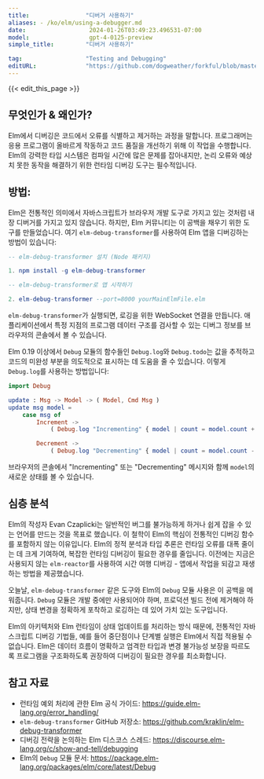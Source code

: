 ```yaml
---
title:                "디버거 사용하기"
aliases: - /ko/elm/using-a-debugger.md
date:                  2024-01-26T03:49:23.496531-07:00
model:                 gpt-4-0125-preview
simple_title:         "디버거 사용하기"

tag:                  "Testing and Debugging"
editURL:              "https://github.com/dogweather/forkful/blob/master/content/ko/elm/using-a-debugger.md"
---
```


{{< edit_this_page >}}

## 무엇인가 & 왜인가?
Elm에서 디버깅은 코드에서 오류를 식별하고 제거하는 과정을 말합니다. 프로그래머는 응용 프로그램이 올바르게 작동하고 코드 품질을 개선하기 위해 이 작업을 수행합니다. Elm의 강력한 타입 시스템은 컴파일 시간에 많은 문제를 잡아내지만, 논리 오류와 예상치 못한 동작을 해결하기 위한 런타임 디버깅 도구는 필수적입니다.

## 방법:
Elm은 전통적인 의미에서 자바스크립트가 브라우저 개발 도구로 가지고 있는 것처럼 내장 디버거를 가지고 있지 않습니다. 하지만, Elm 커뮤니티는 이 공백을 채우기 위한 도구를 만들었습니다. 여기 `elm-debug-transformer`를 사용하여 Elm 앱을 디버깅하는 방법이 있습니다:

```Elm
-- elm-debug-transformer 설치 (Node 패키지)

1. npm install -g elm-debug-transformer

-- elm-debug-transformer로 앱 시작하기

2. elm-debug-transformer --port=8000 yourMainElmFile.elm 
```

`elm-debug-transformer`가 실행되면, 로깅을 위한 WebSocket 연결을 만듭니다. 애플리케이션에서 특정 지점의 프로그램 데이터 구조를 검사할 수 있는 디버그 정보를 브라우저의 콘솔에서 볼 수 있습니다.

Elm 0.19 이상에서 `Debug` 모듈의 함수들인 `Debug.log`와 `Debug.todo`는 값을 추적하고 코드의 미완성 부분을 의도적으로 표시하는 데 도움을 줄 수 있습니다. 이렇게 `Debug.log`를 사용하는 방법입니다:

```Elm
import Debug

update : Msg -> Model -> ( Model, Cmd Msg )
update msg model =
    case msg of
        Increment ->
            ( Debug.log "Incrementing" { model | count = model.count + 1 }, Cmd.none )

        Decrement ->
            ( Debug.log "Decrementing" { model | count = model.count - 1 }, Cmd.none )
```

브라우저의 콘솔에서 "Incrementing" 또는 "Decrementing" 메시지와 함께 `model`의 새로운 상태를 볼 수 있습니다.

## 심층 분석
Elm의 작성자 Evan Czaplicki는 일반적인 버그를 불가능하게 하거나 쉽게 잡을 수 있는 언어를 만드는 것을 목표로 했습니다. 이 철학이 Elm의 핵심이 전통적인 디버깅 함수를 포함하지 않는 이유입니다. Elm의 정적 분석과 타입 추론은 런타임 오류를 대폭 줄이는 데 크게 기여하여, 복잡한 런타임 디버깅이 필요한 경우를 줄입니다. 이전에는 지금은 사용되지 않는 `elm-reactor`를 사용하여 시간 여행 디버깅 - 앱에서 작업을 되감고 재생하는 방법을 제공했습니다.

오늘날, `elm-debug-transformer` 같은 도구와 Elm의 `Debug` 모듈 사용은 이 공백을 메워줍니다. `Debug` 모듈은 개발 중에만 사용되어야 하며, 프로덕션 빌드 전에 제거해야 하지만, 상태 변경을 정확하게 포착하고 로깅하는 데 있어 가치 있는 도구입니다.

Elm의 아키텍처와 Elm 런타임이 상태 업데이트를 처리하는 방식 때문에, 전통적인 자바스크립트 디버깅 기법들, 예를 들어 중단점이나 단계별 실행은 Elm에서 직접 적용될 수 없습니다. Elm은 데이터 흐름이 명확하고 엄격한 타입과 변경 불가능성 보장을 따르도록 프로그램을 구조화하도록 권장하여 디버깅이 필요한 경우를 최소화합니다.

## 참고 자료
- 런타임 예외 처리에 관한 Elm 공식 가이드: https://guide.elm-lang.org/error_handling/
- `elm-debug-transformer` GitHub 저장소: https://github.com/kraklin/elm-debug-transformer
- 디버깅 전략을 논의하는 Elm 디스코스 스레드: https://discourse.elm-lang.org/c/show-and-tell/debugging
- Elm의 `Debug` 모듈 문서: https://package.elm-lang.org/packages/elm/core/latest/Debug
